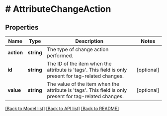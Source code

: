 # # AttributeChangeAction

## Properties

Name | Type | Description | Notes
------------ | ------------- | ------------- | -------------
**action** | **string** | The type of change action performed. |
**id** | **string** | The ID of the item when the attribute is &#39;tags&#39;.  This field is only present for tag-related changes. | [optional]
**value** | **string** | The value of the item when the attribute is &#39;tags&#39;.  This field is only present for tag-related changes. | [optional]

[[Back to Model list]](../../README.md#models) [[Back to API list]](../../README.md#endpoints) [[Back to README]](../../README.md)
